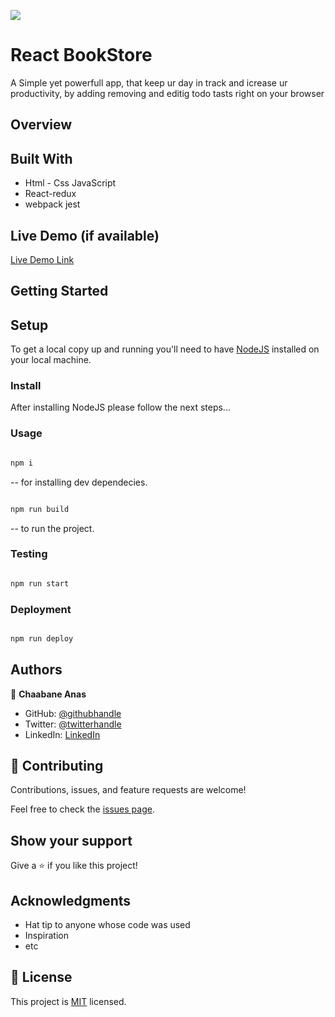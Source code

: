 ![](https://img.shields.io/badge/Microverse-blueviolet)

# React BookStore

A Simple yet powerfull app, that keep ur day in track and icrease ur productivity, by adding removing and editig todo tasts right on your browser 

## Overview





## Built With

- Html - Css JavaScript 
- React-redux
- webpack jest 

## Live Demo (if available)

[Live Demo Link](https://redux-react-book-store.netlify.app/)


## Getting Started

## Setup

To get a local copy up and running you'll need to have [NodeJS](https://nodejs.org/en/download/) installed on your local machine.

### Install

After installing NodeJS please follow the next steps...

### Usage

```bash

npm i

```

-- for installing dev dependecies.

```bash

npm run build

```

-- to run the project.

### Testing

```bash

npm run start

```

### Deployment

```bash

npm run deploy

```


## Authors

👤 **Chaabane Anas**

- GitHub: [@githubhandle](https://github.com/ChaabaneAnas)
- Twitter: [@twitterhandle](https://twitter.com/AnasChabaane)
- LinkedIn: [LinkedIn](https://www.linkedin.com/in/anas-chabaane-a0baa21a2/)

## 🤝 Contributing

Contributions, issues, and feature requests are welcome!

Feel free to check the [issues page](../../issues/).

## Show your support

Give a ⭐️ if you like this project!

## Acknowledgments

- Hat tip to anyone whose code was used
- Inspiration
- etc

## 📝 License

This project is [MIT](./LICENSE) licensed.
